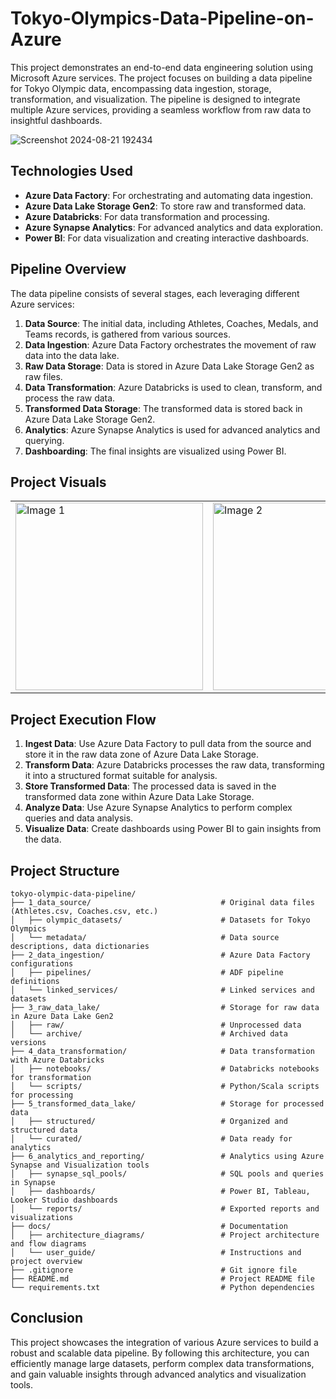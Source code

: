 # Tokyo-Olympics-Data-Pipeline-on-Azure

This project demonstrates an end-to-end data engineering solution using Microsoft Azure services. The project focuses on building a data pipeline for Tokyo Olympic data, encompassing data ingestion, storage, transformation, and visualization. The pipeline is designed to integrate multiple Azure services, providing a seamless workflow from raw data to insightful dashboards.

![Screenshot 2024-08-21 192434](https://github.com/user-attachments/assets/bf776c6a-45a4-451c-82a2-3e8919c925d3)


## Technologies Used
- **Azure Data Factory**: For orchestrating and automating data ingestion.
- **Azure Data Lake Storage Gen2**: To store raw and transformed data.
- **Azure Databricks**: For data transformation and processing.
- **Azure Synapse Analytics**: For advanced analytics and data exploration.
- **Power BI**: For data visualization and creating interactive dashboards.

## Pipeline Overview
The data pipeline consists of several stages, each leveraging different Azure services:

1. **Data Source**: The initial data, including Athletes, Coaches, Medals, and Teams records, is gathered from various sources.
2. **Data Ingestion**: Azure Data Factory orchestrates the movement of raw data into the data lake.
3. **Raw Data Storage**: Data is stored in Azure Data Lake Storage Gen2 as raw files.
4. **Data Transformation**: Azure Databricks is used to clean, transform, and process the raw data.
5. **Transformed Data Storage**: The transformed data is stored back in Azure Data Lake Storage Gen2.
6. **Analytics**: Azure Synapse Analytics is used for advanced analytics and querying.
7. **Dashboarding**: The final insights are visualized using Power BI.

## Project Visuals

<table>
  <tr>
    <td><img src="https://github.com/user-attachments/assets/69f0c9b9-ca6a-4b76-b44d-c2dd9e9db1a9" alt="Image 1" width="300"/></td>
    <td><img src="https://github.com/user-attachments/assets/fe11d052-5736-4dbb-98be-7d2320f0415b" alt="Image 2" width="300"/></td>
    <td><img src="https://github.com/user-attachments/assets/e2f1090f-1a86-46cf-b4a9-b3404329c7b7" alt="Image 3" width="300"/></td>
  </tr>
</table>


## Project Execution Flow
1. **Ingest Data**: Use Azure Data Factory to pull data from the source and store it in the raw data zone of Azure Data Lake Storage.
2. **Transform Data**: Azure Databricks processes the raw data, transforming it into a structured format suitable for analysis.
3. **Store Transformed Data**: The processed data is saved in the transformed data zone within Azure Data Lake Storage.
4. **Analyze Data**: Use Azure Synapse Analytics to perform complex queries and data analysis.
5. **Visualize Data**: Create dashboards using Power BI to gain insights from the data.

## Project Structure

```
tokyo-olympic-data-pipeline/
├── 1_data_source/                             # Original data files (Athletes.csv, Coaches.csv, etc.)
│   ├── olympic_datasets/                      # Datasets for Tokyo Olympics
│   └── metadata/                              # Data source descriptions, data dictionaries
├── 2_data_ingestion/                          # Azure Data Factory configurations
│   ├── pipelines/                             # ADF pipeline definitions
│   └── linked_services/                       # Linked services and datasets
├── 3_raw_data_lake/                           # Storage for raw data in Azure Data Lake Gen2
│   ├── raw/                                   # Unprocessed data
│   └── archive/                               # Archived data versions
├── 4_data_transformation/                     # Data transformation with Azure Databricks
│   ├── notebooks/                             # Databricks notebooks for transformation
│   └── scripts/                               # Python/Scala scripts for processing
├── 5_transformed_data_lake/                   # Storage for processed data
│   ├── structured/                            # Organized and structured data
│   └── curated/                               # Data ready for analytics
├── 6_analytics_and_reporting/                 # Analytics using Azure Synapse and Visualization tools
│   ├── synapse_sql_pools/                     # SQL pools and queries in Synapse
│   ├── dashboards/                            # Power BI, Tableau, Looker Studio dashboards
│   └── reports/                               # Exported reports and visualizations
├── docs/                                      # Documentation
│   ├── architecture_diagrams/                 # Project architecture and flow diagrams
│   └── user_guide/                            # Instructions and project overview
├── .gitignore                                 # Git ignore file
├── README.md                                  # Project README file
└── requirements.txt                           # Python dependencies
```


## Conclusion
This project showcases the integration of various Azure services to build a robust and scalable data pipeline. By following this architecture, you can efficiently manage large datasets, perform complex data transformations, and gain valuable insights through advanced analytics and visualization tools.
